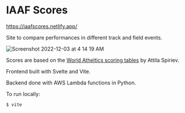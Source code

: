 # IAAF Scores

https://iaafscores.netlify.app/

Site to compare performances in different track and field events.

![Screenshot 2022-12-03 at 4 14 19 AM](https://user-images.githubusercontent.com/35535783/211880084-9e585a64-35f8-4110-83b0-ab0798712af0.png)

Scores are based on the [World Atheltics scoring tables](https://worldathletics.org/news/news/scoring-tables-2022) by Attila Spiriev.

Frontend built with Svelte and Vite.

Backend done with AWS Lambda functions in Python.

To run locally:

```
$ vite 
```
